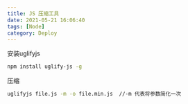 ```yaml
---
title: JS 压缩工具
date: 2021-05-21 16:06:40
tags: [Node]
category: Deploy
---
```


安装uglifyjs

```Bash
npm install uglify-js -g
```

压缩

```Bash
uglifyjs file.js -m -o file.min.js  //-m 代表将参数简化一次
```
